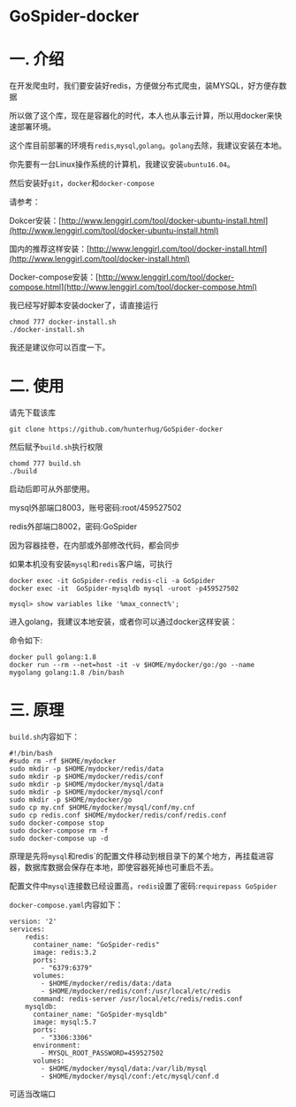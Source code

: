 # GoSpider-docker

# 一. 介绍

在开发爬虫时，我们要安装好redis，方便做分布式爬虫，装MYSQL，好方便存数据

所以做了这个库，现在是容器化的时代，本人也从事云计算，所以用docker来快速部署环境。

这个库目前部署的环境有`redis`,`mysql`,`golang`。`golang`去除，我建议安装在本地。

你先要有一台Linux操作系统的计算机，我建议安装`ubuntu16.04`。

然后安装好`git`，`docker`和`docker-compose`

请参考：

Dokcer安装：[http://www.lenggirl.com/tool/docker-ubuntu-install.html](http://www.lenggirl.com/tool/docker-ubuntu-install.html)

国内的推荐这样安装：[http://www.lenggirl.com/tool/docker-install.html](http://www.lenggirl.com/tool/docker-install.html)

Docker-compose安装：[http://www.lenggirl.com/tool/docker-compose.html](http://www.lenggirl.com/tool/docker-compose.html)

我已经写好脚本安装docker了，请直接运行

```
chmod 777 docker-install.sh
./docker-install.sh
```

我还是建议你可以百度一下。

# 二. 使用

请先下载该库


```
git clone https://github.com/hunterhug/GoSpider-docker
```


然后赋予`build.sh`执行权限

```
chomd 777 build.sh
./build
```

启动后即可从外部使用。

mysql外部端口8003，账号密码:root/459527502

redis外部端口8002，密码:GoSpider

因为容器挂卷，在内部或外部修改代码，都会同步

如果本机没有安装`mysql`和`redis`客户端，可执行

```
docker exec -it GoSpider-redis redis-cli -a GoSpider
docker exec -it  GoSpider-mysqldb mysql -uroot -p459527502

mysql> show variables like '%max_connect%';
```

进入golang，我建议本地安装，或者你可以通过docker这样安装：

命令如下:

```
docker pull golang:1.8
docker run --rm --net=host -it -v $HOME/mydocker/go:/go --name mygolang golang:1.8 /bin/bash
```

# 三. 原理
`build.sh`内容如下：

```
#!/bin/bash
#sudo rm -rf $HOME/mydocker
sudo mkdir -p $HOME/mydocker/redis/data
sudo mkdir -p $HOME/mydocker/redis/conf
sudo mkdir -p $HOME/mydocker/mysql/data
sudo mkdir -p $HOME/mydocker/mysql/conf
sudo mkdir -p $HOME/mydocker/go
sudo cp my.cnf $HOME/mydocker/mysql/conf/my.cnf
sudo cp redis.conf $HOME/mydocker/redis/conf/redis.conf
sudo docker-compose stop
sudo docker-compose rm -f
sudo docker-compose up -d
```

原理是先将`mysql`和redis`的配置文件移动到根目录下的某个地方，再挂载进容器，数据库数据会保存在本地，即使容器死掉也可重启不丢。

配置文件中`mysql`连接数已经设置高，`redis`设置了密码:`requirepass GoSpider`


`docker-compose.yaml`内容如下：

```
version: '2'
services:
    redis: 
      container_name: "GoSpider-redis"
      image: redis:3.2
      ports: 
        - "6379:6379"
      volumes:
        - $HOME/mydocker/redis/data:/data
        - $HOME/mydocker/redis/conf:/usr/local/etc/redis
      command: redis-server /usr/local/etc/redis/redis.conf
    mysqldb: 
      container_name: "GoSpider-mysqldb"
      image: mysql:5.7
      ports: 
        - "3306:3306"
      environment: 
        - MYSQL_ROOT_PASSWORD=459527502
      volumes:
        - $HOME/mydocker/mysql/data:/var/lib/mysql
        - $HOME/mydocker/mysql/conf:/etc/mysql/conf.d
```

可适当改端口

